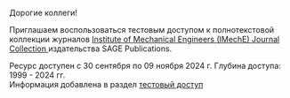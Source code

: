 <p> Дорогие коллеги! </p>

<p>
Приглашаем воспользоваться тестовым доступом к полнотекстовой коллекции журналов <a href="https://uk.sagepub.com/en-gb/eur/imeche" title="30 сентября - 09 ноября 2024 года">
Institute of Mechanical Engineers (IMechE) Journal Collection </a> издательства SAGE Publications.
</p>

<p>
Ресурс доступен с 30 сентября по 09 ноября 2024 г.  Глубина доступа: 1999 - 2024 гг.
<br>
Информация добавлена в раздел <a href="/Restmp.html"> тестовый доступ </a>
</p>
